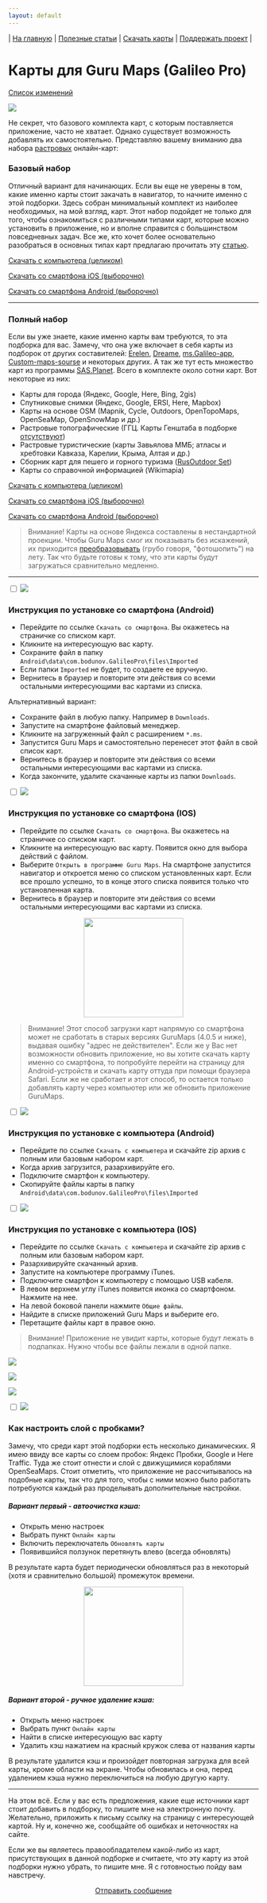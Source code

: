 ```yaml
---
layout: default
---
```


| [На главную][01] | [Полезные статьи][02] | [Скачать карты][03] | [Поддержать проект][04] |


[01]: /index
[02]: /Web/Html/Articles_ru
[03]: /Web/Html/DownloadPage_ru
[04]: https://www.donationalerts.com/r/nnngrach





# Карты для Guru Maps (Galileo Pro)

[Список изменений][0]

[0]: /Web/Html/Changelog_ru

![](/Web/Img/4mapsGuru.png)


Не секрет, что базового комплекта карт, с которым поставляется приложение, часто не хватает. Однако существует возможность добавлять их самостоятельно. Представляю вашему вниманию два набора [растровых][07] онлайн-карт:


### Базовый набор
Отличный вариант для начинающих. Если вы еще не уверены в том, какие именно карты стоит закачать в навигатор, то начните именно с этой подборки. Здесь собран минимальный комплект из наиболее необходимых, на мой взгляд, карт.  Этот набор подойдет не только для того, чтобы ознакомиться с различными типами карт, которые можно установить в приложение, но и вполне справится с большинством повседневных задач. Все же, кто хочет более основательно разобраться в основных типах карт предлагаю прочитать эту [статью][1].

[Скачать с компьютера (целиком)][2]

[Скачать со смартфона iOS (выборочно)][3]

[Скачать со смартфона Android (выборочно)][4]


[07]: /Web/Html/Vektor_and_raster_ru
[1]: https://shuriktravel.ru/maps/
[2]: https://github.com/nnngrach/AnyGIS_maps/raw/master/Galileo_online_maps/Zip/Maps_short_ru.zip
[3]: /Web/Html/Download/Guru_Maps_IOS_Short_ru
[4]: /Web/Html/Download/Guru_Maps_Android_Short_ru


---

### Полный набор
Если вы уже знаете, какие именно карты вам требуются, то эта подборка для вас. Замечу, что она уже включает в себя карты из подборок от других составителей: [Erelen][6], [Dreame][7], [ms.Galileo-app][8], [Custom-maps-sourse][9] и некоторых других. А так же тут есть множество карт из программы [SAS.Planet][10]. Всего в комплекте около сотни карт. Вот некоторые из них:

- Карты для города (Яндекс, Google, Here, Bing, 2gis)
- Спутниковые снимки (Яндекс, Google, ERSI, Here, Mapbox) 
- Карты на основе OSM (Mapnik, Cycle, Outdoors, OpenTopoMaps, OpenSeaMap, OpenSnowMap и др.)
- Растровые топографические (ГГЦ. Карты <noindex>Генштаба</noindex> в подборке [отсутствуют][22])
- Растровые туристические (карты Завьялова ММБ; атласы и хребтовки Кавказа, Карелии, Крыма, Алтая и др.)
- Сборник карт для пешего и горного туризма ([RusOutdoor Set][5])
- Карты со справочной информацией (Wikimapia)


[Скачать с компьютера (целиком)][11]

[Скачать со смартфона iOS (выборочно)][12]

[Скачать со смартфона Android (выборочно)][13]

> Внимание! Карты на основе Яндекса составлены в нестандартной проекции. Чтобы Guru Maps смог их показывать без искажений, их приходится [преобразовывать][02] (грубо говоря, "фотошопить") на лету. Так что будьте готовы к тому, что эти карты будут загружаться сравнительно медленно.

[5]: /Web/Html/RusOutdoor_ru
[6]: https://melda.ru/locus/maps/
[7]: https://4pda.ru/forum/index.php?showtopic=210573&st=3060#entry52768866
[8]: https://ms.galileo-app.com/
[9]: https://custom-map-source.appspot.com/
[10]: https://www.sasgis.org/
[11]: https://github.com/nnngrach/AnyGIS_maps/raw/master/Galileo_online_maps/Zip/Maps_full_ru.zip
[12]: /Web/Html/Download/Guru_Maps_IOS_Full_ru
[13]: /Web/Html/Download/Guru_Maps_Android_Full_ru
[22]: /Web/Html/ForbiddenMaps_ru

---

<div class="nav"><div class="item">
  <input type="checkbox" id="01"/>
  <img src="/Web/Img/arrow_menu.png" class="arrow_in_spoiler">
  <h3><label class="spoiler_label" for="01">
  Инструкция по установке со смартфона (Android)
  </label></h3>
  <div class="spoiler" markdown="1">

* Перейдите по ссылке `Скачать со смартфона`. Вы окажетесь на страничке со списком карт. 
* Кликните на интересующую вас карту.  
* Сохраните файл  в папку  `Android\data\com.bodunov.GalileoPro\files\Imported`
* Если папки `Imported` не будет, то создаете ее вручную.
* Вернитесь в браузер и повторите эти действия со всеми остальными интересующими вас картами из списка. 

Альтернативный вариант: 
* Сохраните файл в любую папку.  Например в `Downloads`.
* Запустите на смартфоне файловый менеджер.
* Кликните на загруженный файл с расширением `*.ms`.
* Запустится Guru Maps и самостоятельно перенесет этот файл в свой список карт. 
* Вернитесь в браузер и повторите эти действия со всеми остальными интересующими вас картами из списка.  
* Когда закончите, удалите скачанные карты из папки  `Downloads`.

</div></div></div>




<div class="nav"><div class="item">
  <input type="checkbox" id="02"/>
  <img src="/Web/Img/arrow_menu.png" class="arrow_in_spoiler">
  <h3><label class="spoiler_label" for="02">
  Инструкция по установке со смартфона (IOS)
  </label></h3>
  <div class="spoiler" markdown="1">

* Перейдите по ссылке `Скачать со смартфона`. Вы окажетесь на страничке со списком карт. 
* Кликните на интересующую вас карту. Появится окно для выбора действий с файлом.
* Выберите `Открыть в программе Guru Maps`. На смартфоне запустится навигатор и откроется меню со списком установленных карт. Если все прошло успешно, то в конце этого списка появится только что установленная карта.
* Вернитесь в браузер и повторите эти действия со всеми остальными интересующими вас картами из списка.

<p align="center">
<img src="https://gurumaps.app/manuals/ios/assets/file_import_url_1.png" width="200"/>
</p>

> Внимание! Этот способ загрузки карт напрямую со смартфона может не сработать в старых версиях GuruMaps (4.0.5 и ниже), выдавая ошибку "адрес не действителен". Если же у Вас нет возможности обновить приложение, но вы хотите скачать карту именно со смартфона, то попробуйте перейти на страницу для Android-устройств и скачать карту оттуда при помощи браузера Safari. Если же не сработает и этот способ, то остается только добавлять карту через компьютер или же обновить приложение GuruMaps.

</div></div></div>




<div class="nav"><div class="item">
  <input type="checkbox" id="03"/>
  <img src="/Web/Img/arrow_menu.png" class="arrow_in_spoiler">
  <h3><label class="spoiler_label" for="03">
  Инструкция по установке с компьютера (Android)
  </label></h3>
  <div class="spoiler" markdown="1">

* Перейдите по ссылке `Скачать с компьютера` и скачайте zip архив с полным или базовым набором карт.
* Когда архив загрузится, разархивируйте его. 
* Подключите смартфон к компьютеру.
* Скопируйте файлы  карты в папку  `Android\data\com.bodunov.GalileoPro\files\Imported`

</div></div></div>




<div class="nav"><div class="item">
  <input type="checkbox" id="04"/>
  <img src="/Web/Img/arrow_menu.png" class="arrow_in_spoiler">
  <h3><label class="spoiler_label" for="04">
  Инструкция по установке с компьютера (IOS)
  </label></h3>
  <div class="spoiler" markdown="1">

* Перейдите по ссылке `Скачать с компьютера` и скачайте zip архив с полным или базовым набором карт.
* Разархивируйте скачанный архив. 
* Запустите на компьютере программу iTunes.
* Подключите смартфон к компьютеру с помощью USB кабеля.
* В левом верхнем углу iTunes появится иконка со смартфоном. Нажмите на нее.
* На левой боковой панели нажмите `Общие файлы`.
* Найдите в списке приложений Guru Maps и выберите его.
* Перетащите файлы карт в правое окно.

> Внимание! Приложение не увидит карты, которые будут лежать в подпапках. Нужно чтобы все файлы лежали в одной папке.

![](https://support.apple.com/library/content/dam/edam/applecare/images/ru_RU/itunes/macos-mojave-itunes-12-9-connected-device.png)

![](https://gurumaps.app/manuals/ios/assets/file_sharing_itunes.png)

![](/Web/Img/guru_itunes.png)

</div></div></div>




<div class="nav"><div class="item">
  <input type="checkbox" id="05"/>
  <img src="/Web/Img/arrow_menu.png" class="arrow_in_spoiler">
  <h3><label class="spoiler_label" for="05">
  Как настроить слой с пробками?
  </label></h3>
  <div class="spoiler" markdown="1">

Замечу, что среди карт этой подборки есть несколько динамических. Я имею ввиду все карты со слоем пробок: Яндекс Пробки, Google и Here Traffic. Туда же стоит отнести и слой с движущимися кораблями OpenSeaMaps. Стоит отметить, что приложение не рассчитывалось на подобные карты, так что для того, чтобы с ними можно было работать потребуются каждый раз проделывать дополнительные настройки.

##### Вариант первый - автоочистка кэша:
* Открыть меню настроек
* Выбрать пункт `Онлайн карты`
* Включить переключатель `Обновлять карты`
* Появившийся ползунок перетянуть влево (всегда обновлять)

В результате карта будет периодически обновляться раз в некоторый (хотя и сравнительно большой) промежуток времени.

<p align="center">
<img src="https://gurumaps.app/manuals/ios/assets/cache_info.png" width="200"/>
</p>

##### Вариант второй - ручное удаление кэша:
* Открыть меню настроек
* Выбрать пункт `Онлайн карты`
* Найти в списке интересующую вас карту
* Удалить кэш нажатием на красный кружок слева от названия карты

В результате удалится кэш и произойдет повторная загрузка для всей карты, кроме области на экране. Чтобы обновилась и она, перед удалением кэша нужно переключиться на любую другую карту.

</div></div></div>

---

На этом всё. Если у вас есть предложения, какие еще источники карт стоит добавить в подборку, то пишите мне на электронную почту. Желательно, приложить к письму ссылку на страницу с интересующей картой. Ну и, конечно же, сообщайте об ошибках и неточностях на сайте. 

Если же вы являетесь правообладателем какой-либо из карт, присутствующих в данной подборке и считаете, что эту карту из этой подборки нужно убрать, то пишите мне. Я с готовностью пойду вам навстречу.


<p align="center">
<a href="/Web/Html/Contacts_ru">Отправить сообщение</a> 
</p>

